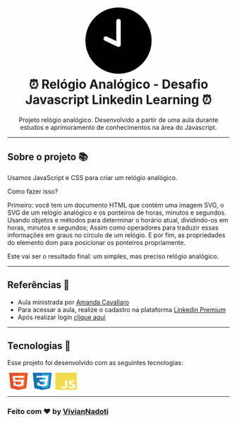 <h1 align="center">
    <img width="150px" alt="ícone de contador" title="Contador" src="./relogio.png"></img>
    <br>
   ⏰ Relógio Analógico - Desafio Javascript Linkedin Learning ⏰
</h1>

<p align="center"> Projeto relógio analógico. Desenvolvido a partir de uma aula durante estudos e aprimoramento de conhecimentos na área do Javascript.</p>

<hr>

## Sobre o projeto 📚

Usamos JavaScript e CSS para criar um relógio analógico. 

Como fazer isso? 

Primeiro: você tem um documento HTML que contém uma imagem SVG, o SVG de um relógio analógico e os ponteiros de horas, minutos e segundos.
Usando objetos e métodos para determinar o horário atual, dividindo-os em horas, minutos e segundos; 
Assim como operadores para traduzir essas informações em graus no círculo de um relógio. 
E por fim, as propriedades do elemento dom para posicionar os ponteiros propriamente.

Este vai ser o resultado final: um simples, mas preciso relógio analógico.

<hr>

##  Referências 📌

- Aula ministrada por [Amanda Cavallaro](https://www.linkedin.com/in/amandacavallaro/)
- Para acessar a aula, realize o cadastro na plataforma [Linkedin Premium](https://members.linkedin.com/pt-br/estudante/linkedin-premium)
- Após realizar login [clique aqui](https://www.linkedin.com/learning/javascript-formacao-basica)

<hr>

## Tecnologias 🚀 

Esse projeto foi desenvolvido com as seguintes tecnologias:

<div style="display: inline_block">
	<img align="center" alt="Vivi-HTML" height="40" width="50" src="https://raw.githubusercontent.com/devicons/devicon/master/icons/html5/html5-original.svg">
	<img align="center" alt="Vivi-CSS" height="40" width="50" src="https://raw.githubusercontent.com/devicons/devicon/master/icons/css3/css3-original.svg">
    <img align="center" alt="Vivi-Js" height="40" width="50" src="https://raw.githubusercontent.com/devicons/devicon/master/icons/javascript/javascript-plain.svg">
    
</div>

<hr> 

### Feito com ♥ by [VivianNadoti](https://github.com/vinadoti)
